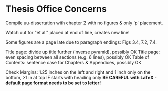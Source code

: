 # Thesis Office Concerns

Compile uu-dissertation with chapter 2 with no figures & only 'p' placement.

Watch out for "et al.\" placed at end of line, creates new line!

Some figures are a page late due to paragraph endings: Figs 3.4, 7.2, 7.4.

Title page: divide up title further (inverse pyramid), possibly OK
Title page: even spacing between all sections (e.g. 6 lines), possibly OK
Table of Contents: sentence case for Chapters & Appendices, possibly OK

Check Margins: 1.25 inches on the left and right and 1 inch only on the bottom, >1 in at top IF starts with heading only
**BE CAREFUL with LaTeX - default page format needs to be set to letter!**
